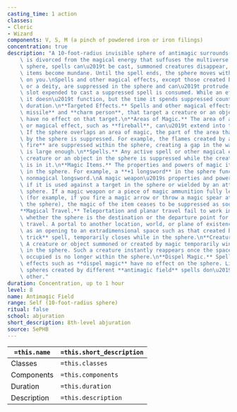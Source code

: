```yaml
---
casting_time: 1 action
classes:
- Cleric
- Wizard
components: V, S, M (a pinch of powdered iron or iron filings)
concentration: true
description: "A 10-foot-radius invisible sphere of antimagic surrounds you. This area\
    \ is divorced from the magical energy that suffuses the multiverse. Within the\
    \ sphere, spells can\u2019t be cast, summoned creatures disappear, and even magic\
    \ items become mundane. Until the spell ends, the sphere moves with you, centered\
    \ on you.\nSpells and other magical effects, except those created by an artifact\
    \ or a deity, are suppressed in the sphere and can\u2019t protrude into it. A\
    \ slot expended to cast a suppressed spell is consumed. While an effect is suppressed,\
    \ it doesn\u2019t function, but the time it spends suppressed counts against its\
    \ duration.\n**Targeted Effects.** Spells and other magical effects, such as **magic\
    \ missile** and **charm person**, that target a creature or an object in the sphere\
    \ have no effect on that target.\n**Areas of Magic.** The area of another spell\
    \ or magical effect, such as **fireball**, can\u2019t extend into the sphere.\
    \ If the sphere overlaps an area of magic, the part of the area that is covered\
    \ by the sphere is suppressed. For example, the flames created by a **wall of\
    \ fire** are suppressed within the sphere, creating a gap in the wall if the overlap\
    \ is large enough.\n**Spells.** Any active spell or other magical effect on a\
    \ creature or an object in the sphere is suppressed while the creature or object\
    \ is in it.\n**Magic Items.** The properties and powers of magic items are suppressed\
    \ in the sphere. For example, a **+1 longsword** in the sphere functions as a\
    \ nonmagical longsword.\nA magic weapon\u2019s properties and powers are suppressed\
    \ if it is used against a target in the sphere or wielded by an attacker in the\
    \ sphere. If a magic weapon or a piece of magic ammunition fully leaves the sphere\
    \ (for example, if you fire a magic arrow or throw a magic spear at a target outside\
    \ the sphere), the magic of the item ceases to be suppressed as soon as it exits.\n\
    **Magical Travel.** Teleportation and planar travel fail to work in the sphere,\
    \ whether the sphere is the destination or the departure point for such magical\
    \ travel. A portal to another location, world, or plane of existence, as well\
    \ as an opening to an extradimensional space such as that created by the **rope\
    \ trick** spell, temporarily closes while in the sphere.\n**Creatures and Objects.**\
    \ A creature or object summoned or created by magic temporarily winks out of existence\
    \ in the sphere. Such a creature instantly reappears once the space the creature\
    \ occupied is no longer within the sphere.\n**Dispel Magic.** Spells and magical\
    \ effects such as **dispel magic** have no effect on the sphere. Likewise, the\
    \ spheres created by different **antimagic field** spells don\u2019t nullify each\
    \ other."
duration: Concentration, up to 1 hour
level: 8
name: Antimagic Field
range: Self (10-foot-radius sphere)
ritual: false
school: abjuration
short_description: 8th-level abjuration
source: 5ePHB
---
```


| `=this.name` | `=this.short_description` |
| ------------ | ------------------------- |
| Classes      | `=this.classes`           |
| Components   | `=this.components`        |
| Duration     | `=this.duration`          |
| Description  | `=this.description`       |